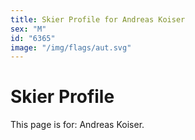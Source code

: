 ```yaml
---
title: Skier Profile for Andreas Koiser
sex: "M"
id: "6365"
image: "/img/flags/aut.svg" 
---
```


# Skier Profile

This page is for: Andreas Koiser.
    
